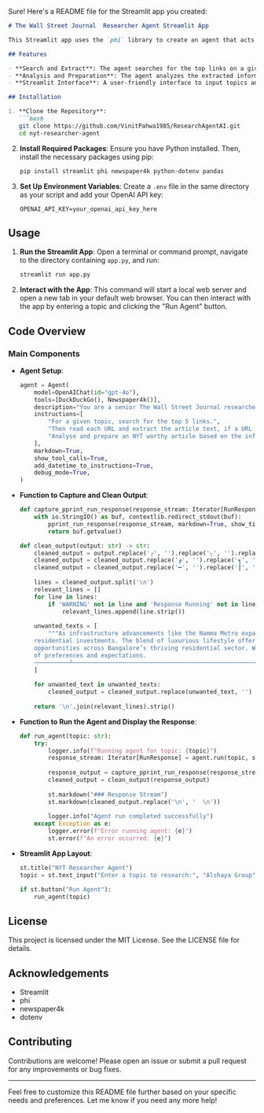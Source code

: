 Sure! Here's a README file for the Streamlit app you created:

```markdown
# The Wall Street Journal  Researcher Agent Streamlit App

This Streamlit app uses the `phi` library to create an agent that acts as a senior researcher for The Wall Street Journal. The agent searches for the top links on a given topic, extracts article text, and prepares a comprehensive article based on the information.

## Features

- **Search and Extract**: The agent searches for the top links on a given topic and extracts article text.
- **Analysis and Preparation**: The agent analyzes the extracted information and prepares a detailed article.
- **Streamlit Interface**: A user-friendly interface to input topics and display the generated articles.

## Installation

1. **Clone the Repository**:
   ```bash
   git clone https://github.com/VinitPahwa1985/ResearchAgentAI.git
   cd nyt-researcher-agent
   ```

2. **Install Required Packages**:
   Ensure you have Python installed. Then, install the necessary packages using pip:
   ```bash
   pip install streamlit phi newspaper4k python-dotenv pandas
   ```

3. **Set Up Environment Variables**:
   Create a `.env` file in the same directory as your script and add your OpenAI API key:
   ```plaintext
   OPENAI_API_KEY=your_openai_api_key_here
   ```

## Usage

1. **Run the Streamlit App**:
   Open a terminal or command prompt, navigate to the directory containing `app.py`, and run:
   ```bash
   streamlit run app.py
   ```

2. **Interact with the App**:
   This command will start a local web server and open a new tab in your default web browser. You can then interact with the app by entering a topic and clicking the "Run Agent" button.

## Code Overview

### Main Components

- **Agent Setup**:
  ```python
  agent = Agent(
      model=OpenAIChat(id="gpt-4o"),
      tools=[DuckDuckGo(), Newspaper4k()],
      description="You are a senior The Wall Street Journal researcher writing an article on a topic.",
      instructions=[
          "For a given topic, search for the top 5 links.",
          "Then read each URL and extract the article text, if a URL isn't available, ignore it.",
          "Analyse and prepare an NYT worthy article based on the information.",
      ],
      markdown=True,
      show_tool_calls=True,
      add_datetime_to_instructions=True,
      debug_mode=True,
  )
  ```

- **Function to Capture and Clean Output**:
  ```python
  def capture_pprint_run_response(response_stream: Iterator[RunResponse]) -> str:
      with io.StringIO() as buf, contextlib.redirect_stdout(buf):
          pprint_run_response(response_stream, markdown=True, show_time=True)
          return buf.getvalue()

  def clean_output(output: str) -> str:
      cleaned_output = output.replace('╭', '').replace('╮', '').replace('│', '').replace('╯', '').replace('╰', '')
      cleaned_output = cleaned_output.replace('┏', '').replace('┓', '').replace('┗', '').replace('┛', '')
      cleaned_output = cleaned_output.replace('━', '').replace('┃', '')
      
      lines = cleaned_output.split('\n')
      relevant_lines = []
      for line in lines:
          if 'WARNING' not in line and 'Response Running' not in line:
              relevant_lines.append(line.strip())
      
      unwanted_texts = [
          """As infrastructure advancements like the Namma Metro expansion and improved road networks continue to bolster Bangalore's real estate market, 2024 presents a promising landscape for
      residential investments. The blend of luxurious lifestyle offerings, strategic locations, and a burgeoning IT industry ensures that both end-users and investors find compelling
      opportunities across Bangalore’s thriving residential sector. Whether seeking a vibrant city life or a serene suburban retreat, the city's diverse offerings cater to a wide spectrum
      of preferences and expectations.
      ──────────┴─────────────────────────────────────────────────────────────────────────────────────────────────────────────────────────────────────────────────────────────────────────────────────────"""
      ]
      
      for unwanted_text in unwanted_texts:
          cleaned_output = cleaned_output.replace(unwanted_text, '')
      
      return '\n'.join(relevant_lines).strip()
  ```

- **Function to Run the Agent and Display the Response**:
  ```python
  def run_agent(topic: str):
      try:
          logger.info(f"Running agent for topic: {topic}")
          response_stream: Iterator[RunResponse] = agent.run(topic, stream=True)
          
          response_output = capture_pprint_run_response(response_stream)
          cleaned_output = clean_output(response_output)
          
          st.markdown("### Response Stream")
          st.markdown(cleaned_output.replace('\n', '  \n'))
          
          logger.info("Agent run completed successfully")
      except Exception as e:
          logger.error(f"Error running agent: {e}")
          st.error(f"An error occurred: {e}")
  ```

- **Streamlit App Layout**:
  ```python
  st.title("NYT Researcher Agent")
  topic = st.text_input("Enter a topic to research:", "Alshaya Group")

  if st.button("Run Agent"):
      run_agent(topic)
  ```

## License

This project is licensed under the MIT License. See the LICENSE file for details.

## Acknowledgements

- Streamlit
- phi
- newspaper4k
- dotenv

## Contributing

Contributions are welcome! Please open an issue or submit a pull request for any improvements or bug fixes.

---

Feel free to customize this README file further based on your specific needs and preferences. Let me know if you need any more help!
